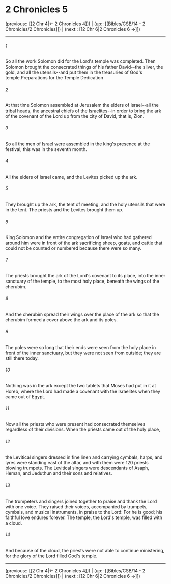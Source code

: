 # 2 Chronicles 5

(previous:: [[2 Chr 4|← 2 Chronicles 4]]) | (up:: [[Bibles/CSB/14 - 2 Chronicles/2 Chronicles]]) | (next:: [[2 Chr 6|2 Chronicles 6 →]])

***


###### 1 
So all the work Solomon did for the Lord's temple was completed. Then Solomon brought the consecrated things of his father David--the silver, the gold, and all the utensils--and put them in the treasuries of God's temple.Preparations for the Temple Dedication 

###### 2 
At that time Solomon assembled at Jerusalem the elders of Israel--all the tribal heads, the ancestral chiefs of the Israelites--in order to bring the ark of the covenant of the Lord up from the city of David, that is, Zion. 

###### 3 
So all the men of Israel were assembled in the king's presence at the festival; this was in the seventh month. 

###### 4 
All the elders of Israel came, and the Levites picked up the ark. 

###### 5 
They brought up the ark, the tent of meeting, and the holy utensils that were in the tent. The priests and the Levites brought them up. 

###### 6 
King Solomon and the entire congregation of Israel who had gathered around him were in front of the ark sacrificing sheep, goats, and cattle that could not be counted or numbered because there were so many. 

###### 7 
The priests brought the ark of the Lord's covenant to its place, into the inner sanctuary of the temple, to the most holy place, beneath the wings of the cherubim. 

###### 8 
And the cherubim spread their wings over the place of the ark so that the cherubim formed a cover above the ark and its poles. 

###### 9 
The poles were so long that their ends were seen from the holy place in front of the inner sanctuary, but they were not seen from outside; they are still there today. 

###### 10 
Nothing was in the ark except the two tablets that Moses had put in it at Horeb, where the Lord had made a covenant with the Israelites when they came out of Egypt. 

###### 11 
Now all the priests who were present had consecrated themselves regardless of their divisions. When the priests came out of the holy place, 

###### 12 
the Levitical singers dressed in fine linen and carrying cymbals, harps, and lyres were standing east of the altar, and with them were 120 priests blowing trumpets. The Levitical singers were descendants of Asaph, Heman, and Jeduthun and their sons and relatives. 

###### 13 
The trumpeters and singers joined together to praise and thank the Lord with one voice. They raised their voices, accompanied by trumpets, cymbals, and musical instruments, in praise to the Lord: For he is good; his faithful love endures forever. The temple, the Lord's temple, was filled with a cloud. 

###### 14 
And because of the cloud, the priests were not able to continue ministering, for the glory of the Lord filled God's temple.

***

(previous:: [[2 Chr 4|← 2 Chronicles 4]]) | (up:: [[Bibles/CSB/14 - 2 Chronicles/2 Chronicles]]) | (next:: [[2 Chr 6|2 Chronicles 6 →]])
